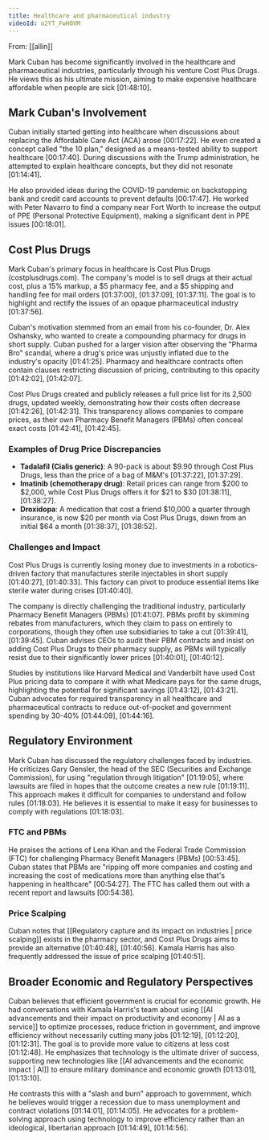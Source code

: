 ```yaml
---
title: Healthcare and pharmaceutical industry
videoId: o2YT_FwH0VM
---
```


From: [[allin]] <br/> 

Mark Cuban has become significantly involved in the healthcare and pharmaceutical industries, particularly through his venture Cost Plus Drugs. He views this as his ultimate mission, aiming to make expensive healthcare affordable when people are sick <a class="yt-timestamp" data-t="01:48:10">[01:48:10]</a>.

## Mark Cuban's Involvement

Cuban initially started getting into healthcare when discussions about replacing the Affordable Care Act (ACA) arose <a class="yt-timestamp" data-t="00:17:22">[00:17:22]</a>. He even created a concept called "the 10 plan," designed as a means-tested ability to support healthcare <a class="yt-timestamp" data-t="00:17:40">[00:17:40]</a>. During discussions with the Trump administration, he attempted to explain healthcare concepts, but they did not resonate <a class="yt-timestamp" data-t="01:14:41">[01:14:41]</a>.

He also provided ideas during the COVID-19 pandemic on backstopping bank and credit card accounts to prevent defaults <a class="yt-timestamp" data-t="00:17:47">[00:17:47]</a>. He worked with Peter Navarro to find a company near Fort Worth to increase the output of PPE (Personal Protective Equipment), making a significant dent in PPE issues <a class="yt-timestamp" data-t="00:18:01">[00:18:01]</a>.

## Cost Plus Drugs

Mark Cuban's primary focus in healthcare is Cost Plus Drugs (costplusdrugs.com). The company's model is to sell drugs at their actual cost, plus a 15% markup, a $5 pharmacy fee, and a $5 shipping and handling fee for mail orders <a class="yt-timestamp" data-t="01:37:00">[01:37:00]</a>, <a class="yt-timestamp" data-t="01:37:09">[01:37:09]</a>, <a class="yt-timestamp" data-t="01:37:11">[01:37:11]</a>. The goal is to highlight and rectify the issues of an opaque pharmaceutical industry <a class="yt-timestamp" data-t="01:37:56">[01:37:56]</a>.

Cuban's motivation stemmed from an email from his co-founder, Dr. Alex Oshansky, who wanted to create a compounding pharmacy for drugs in short supply. Cuban pushed for a larger vision after observing the "Pharma Bro" scandal, where a drug's price was unjustly inflated due to the industry's opacity <a class="yt-timestamp" data-t="01:41:25">[01:41:25]</a>. Pharmacy and healthcare contracts often contain clauses restricting discussion of pricing, contributing to this opacity <a class="yt-timestamp" data-t="01:42:02">[01:42:02]</a>, <a class="yt-timestamp" data-t="01:42:07">[01:42:07]</a>.

Cost Plus Drugs created and publicly releases a full price list for its 2,500 drugs, updated weekly, demonstrating how their costs often decrease <a class="yt-timestamp" data-t="01:42:26">[01:42:26]</a>, <a class="yt-timestamp" data-t="01:42:31">[01:42:31]</a>. This transparency allows companies to compare prices, as their own Pharmacy Benefit Managers (PBMs) often conceal exact costs <a class="yt-timestamp" data-t="01:42:41">[01:42:41]</a>, <a class="yt-timestamp" data-t="01:42:45">[01:42:45]</a>.

### Examples of Drug Price Discrepancies
*   **Tadalafil (Cialis generic)**: A 90-pack is about $9.90 through Cost Plus Drugs, less than the price of a bag of M&M's <a class="yt-timestamp" data-t="01:37:22">[01:37:22]</a>, <a class="yt-timestamp" data-t="01:37:29">[01:37:29]</a>.
*   **Imatinib (chemotherapy drug)**: Retail prices can range from $200 to $2,000, while Cost Plus Drugs offers it for $21 to $30 <a class="yt-timestamp" data-t="01:38:11">[01:38:11]</a>, <a class="yt-timestamp" data-t="01:38:27">[01:38:27]</a>.
*   **Droxidopa**: A medication that cost a friend $10,000 a quarter through insurance, is now $20 per month via Cost Plus Drugs, down from an initial $64 a month <a class="yt-timestamp" data-t="01:38:37">[01:38:37]</a>, <a class="yt-timestamp" data-t="01:38:52">[01:38:52]</a>.

### Challenges and Impact
Cost Plus Drugs is currently losing money due to investments in a robotics-driven factory that manufactures sterile injectables in short supply <a class="yt-timestamp" data-t="01:40:27">[01:40:27]</a>, <a class="yt-timestamp" data-t="01:40:33">[01:40:33]</a>. This factory can pivot to produce essential items like sterile water during crises <a class="yt-timestamp" data-t="01:40:40">[01:40:40]</a>.

The company is directly challenging the traditional industry, particularly Pharmacy Benefit Managers (PBMs) <a class="yt-timestamp" data-t="01:41:07">[01:41:07]</a>. PBMs profit by skimming rebates from manufacturers, which they claim to pass on entirely to corporations, though they often use subsidiaries to take a cut <a class="yt-timestamp" data-t="01:39:41">[01:39:41]</a>, <a class="yt-timestamp" data-t="01:39:45">[01:39:45]</a>. Cuban advises CEOs to audit their PBM contracts and insist on adding Cost Plus Drugs to their pharmacy supply, as PBMs will typically resist due to their significantly lower prices <a class="yt-timestamp" data-t="01:40:01">[01:40:01]</a>, <a class="yt-timestamp" data-t="01:40:12">[01:40:12]</a>.

Studies by institutions like Harvard Medical and Vanderbilt have used Cost Plus pricing data to compare it with what Medicare pays for the same drugs, highlighting the potential for significant savings <a class="yt-timestamp" data-t="01:43:12">[01:43:12]</a>, <a class="yt-timestamp" data-t="01:43:21">[01:43:21]</a>. Cuban advocates for required transparency in all healthcare and pharmaceutical contracts to reduce out-of-pocket and government spending by 30-40% <a class="yt-timestamp" data-t="01:44:09">[01:44:09]</a>, <a class="yt-timestamp" data-t="01:44:16">[01:44:16]</a>.

## Regulatory Environment

Mark Cuban has discussed the regulatory challenges faced by industries. He criticizes Gary Gensler, the head of the SEC (Securities and Exchange Commission), for using "regulation through litigation" <a class="yt-timestamp" data-t="01:19:05">[01:19:05]</a>, where lawsuits are filed in hopes that the outcome creates a new rule <a class="yt-timestamp" data-t="01:19:11">[01:19:11]</a>. This approach makes it difficult for companies to understand and follow rules <a class="yt-timestamp" data-t="01:18:03">[01:18:03]</a>. He believes it is essential to make it easy for businesses to comply with regulations <a class="yt-timestamp" data-t="01:18:03">[01:18:03]</a>.

### FTC and PBMs
He praises the actions of Lena Khan and the Federal Trade Commission (FTC) for challenging Pharmacy Benefit Managers (PBMs) <a class="yt-timestamp" data-t="00:53:45">[00:53:45]</a>. Cuban states that PBMs are "ripping off more companies and costing and increasing the cost of medications more than anything else that's happening in healthcare" <a class="yt-timestamp" data-t="00:54:27">[00:54:27]</a>. The FTC has called them out with a recent report and lawsuits <a class="yt-timestamp" data-t="00:54:38">[00:54:38]</a>.

### Price Scalping
Cuban notes that [[Regulatory capture and its impact on industries | price scalping]] exists in the pharmacy sector, and Cost Plus Drugs aims to provide an alternative <a class="yt-timestamp" data-t="01:40:48">[01:40:48]</a>, <a class="yt-timestamp" data-t="01:40:56">[01:40:56]</a>. Kamala Harris has also frequently addressed the issue of price scalping <a class="yt-timestamp" data-t="01:40:51">[01:40:51]</a>.

## Broader Economic and Regulatory Perspectives

Cuban believes that efficient government is crucial for economic growth. He had conversations with Kamala Harris's team about using [[AI advancements and their impact on productivity and economy | AI as a service]] to optimize processes, reduce friction in government, and improve efficiency without necessarily cutting many jobs <a class="yt-timestamp" data-t="01:12:19">[01:12:19]</a>, <a class="yt-timestamp" data-t="01:12:20">[01:12:20]</a>, <a class="yt-timestamp" data-t="01:12:31">[01:12:31]</a>. The goal is to provide more value to citizens at less cost <a class="yt-timestamp" data-t="01:12:48">[01:12:48]</a>. He emphasizes that technology is the ultimate driver of success, supporting new technologies like [[AI advancements and the economic impact | AI]] to ensure military dominance and economic growth <a class="yt-timestamp" data-t="01:13:01">[01:13:01]</a>, <a class="yt-timestamp" data-t="01:13:10">[01:13:10]</a>.

He contrasts this with a "slash and burn" approach to government, which he believes would trigger a recession due to mass unemployment and contract violations <a class="yt-timestamp" data-t="01:14:01">[01:14:01]</a>, <a class="yt-timestamp" data-t="01:14:05">[01:14:05]</a>. He advocates for a problem-solving approach using technology to improve efficiency rather than an ideological, libertarian approach <a class="yt-timestamp" data-t="01:14:49">[01:14:49]</a>, <a class="yt-timestamp" data-t="01:14:56">[01:14:56]</a>.